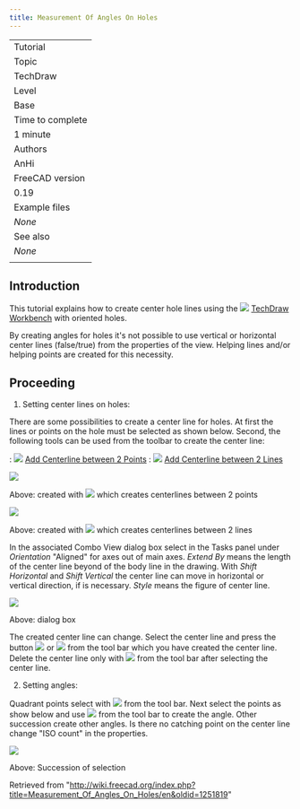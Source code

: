 ```yaml
---
title: Measurement Of Angles On Holes
---
```


|                  |
| ---------------- |
| Tutorial         |
| Topic            |
| TechDraw         |
| Level            |
| Base             |
| Time to complete |
| 1 minute         |
| Authors          |
| AnHi             |
| FreeCAD version  |
| 0.19             |
| Example files    |
| _None_           |
| See also         |
| _None_           |
|                  |

## Introduction

This tutorial explains how to create center hole lines using the ![](/images/Workbench_TechDraw.svg) [TechDraw Workbench](/TechDraw_Workbench "TechDraw Workbench") with oriented holes.

By creating angles for holes it's not possible to use vertical or horizontal center lines (false/true) from the properties of the view. Helping lines and/or helping points are created for this necessity.

## Proceeding

1. Setting center lines on holes:

There are some possibilities to create a center line for holes.
At first the lines or points on the hole must be selected as shown below. Second, the following tools can be used from the toolbar to create the center line:

: ![](/images/TechDraw_2PointCenterLine.svg) [Add Centerline between 2 Points](/TechDraw_2PointCenterLine "TechDraw 2PointCenterLine")
: ![](/images/TechDraw_2LineCenterLine.svg) [Add Centerline between 2 Lines](/TechDraw_2LineCenterLine "TechDraw 2LineCenterLine")

![](/images/TechDraw_Tutorial_2PointCenterLine_example.png)

Above: created with ![](/images/TechDraw_2PointCenterLine.svg) which creates centerlines between 2 points

![](/images/TechDraw_Tutorial_2LineCenterLine_example.png)

Above: created with ![](/images/TechDraw_2LineCenterLine.svg) which creates centerlines between 2 lines

In the associated Combo View dialog box select in the Tasks panel under _Orientation_ "Aligned" for axes out of main axes. _Extend By_ means the length of the center line beyond of the body line in the drawing. With _Shift Horizontal_ and _Shift Vertical_ the center line can move in horizontal or vertical direction, if is necessary. _Style_ means the figure of center line.

![](/images/Create-Center-Line3P.JPG)

Above: dialog box

The created center line can change. Select the center line and press the button ![](/images/TechDraw_2LineCenterLine.svg) or ![](/images/TechDraw_2PointCenterLine.svg) from the tool bar which you have created the center line. Delete the center line only with ![](/images/TechDraw_CosmeticEraser.svg) from the tool bar after selecting the center line.

2. Setting angles:

Quadrant points select with ![](/images/TechDraw_Quadrants.svg) from the tool bar. Next select the points as show below and use ![](/images/TechDraw_Dimension_Angle3Pt.svg) from the tool bar to create the angle. Other succession create other angles.
Is there no catching point on the center line change "ISO count" in the properties.

![](/images/AnHi11.PNG)

Above: Succession of selection

Retrieved from "<http://wiki.freecad.org/index.php?title=Measurement_Of_Angles_On_Holes/en&oldid=1251819>"
